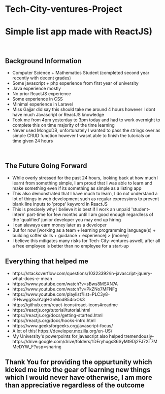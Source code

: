 # Tech-City-ventures-Project
<h1> Simple list app made with ReactJS) </h1>
<br>
<h2> Background Information</h2>
<ul>
	<li>Computer Science + Mathematics Student (completed second year recently with decent grades)</li>
	<li>Some javascript + php experience from first year of university</li>
	<li>Java experience mostly</li>
	<li>No prior ReactJS experience</li>
	<li>Some experience in CSS</li>
	<li>Minimal experience in Laravel</li>
	<li>Miss Gajjar did say this should take me around 4 hours however I dont have much Javascript or ReactJS knowledge</li>
	<li>Took me from 4pm yesterday to 3pm today and had to work overnight to complete this on time majority of the time learning</li>
	<li>Never used MongoDB, unfortunately I wanted to pass the strings over as simple CRUD function however I wasnt able to finish the tutorials on time given 24 hours</li>
	

</ul>

<br>

<h2> The Future Going Forward </h2>
<ul>
	<li>While overly stressed for the past 24 hours, looking back at how much I learnt from something simple, I am proud that I was able to learn and make something even if its something as simple as a listing app</li>
	<li>This also demonstrated that I have much to learn, I do not understand a lot of things in web development such as regular expressions to prevent blank line inputs to 'props' keyword in ReactJS</li>
	<li>This is precisely why I believe it is best if I work an unpaid 'student-intern' part-time for few months until I am good enough regardless of the 'qualified' junior developer you may end up hiring</li>
	<li>I can alaways earn money later as a developer</li>
	<li>But for now [working as a team + learning programming language(s) + building softer skills + guidance + experience] > [money]</li>
	<li>I believe this mitigates many risks for Tech-City-ventures aswell, after all a free employee is better than no employee for a start-up</li>
</ul>



<h2> Everything that helped me </h2>
<ul>	
	<li>https://stackoverflow.com/questions/10323392/in-javascript-jquery-what-does-e-mean</li>
	<li>https://www.youtube.com/watch?v=sBws8MSXN7A</li>
	<li>https://www.youtube.com/watch?v=PkZNo7MFNFg</li>
	<li>https://www.youtube.com/playlist?list=PLC3y8-rFHvwgg3vaYJgHGnModB54rxOk3</li>
	<li>https://github.com/react-icons/react-icons#readme</li>
	<li>https://reactjs.org/tutorial/tutorial.html</li>
	<li>https://reactjs.org/docs/getting-started.html</li>
	<li>https://reactjs.org/docs/hooks-intro.html</li>
	<li>https://www.geeksforgeeks.org/javascript-focus/</li>
	<li>A lot of this!  https://developer.mozilla.org/en-US/ </li>
	<li>My University's powerpoints for javascript also helped tremendously- https://drive.google.com/drive/folders/1DEryhugs86SyMt9Dj2FJ7XT7MMeDYW_F?usp=sharing</li>
	
	
</ul>

<h2> Thank You for providing the oppurtunity which kicked me into the gear of learning new things which I would never have otherwise, I am more than appreciative regardless of the outcome </h2>